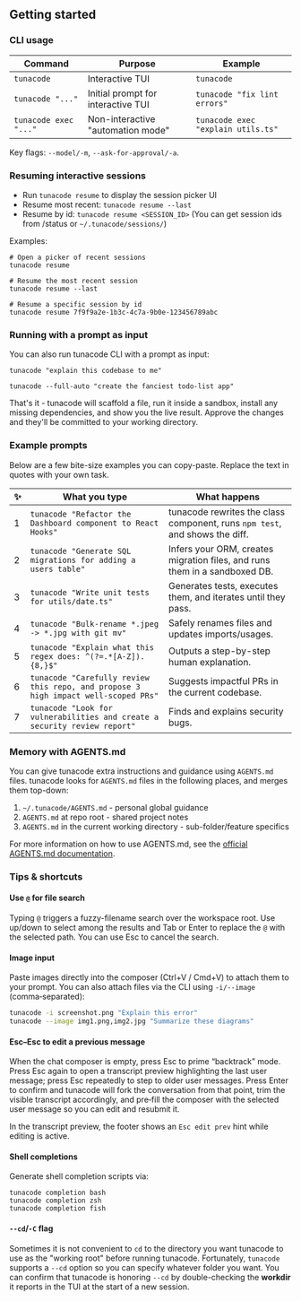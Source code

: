 ## Getting started

### CLI usage

| Command            | Purpose                            | Example                         |
| ------------------ | ---------------------------------- | ------------------------------- |
| `tunacode`            | Interactive TUI                    | `tunacode`                         |
| `tunacode "..."`      | Initial prompt for interactive TUI | `tunacode "fix lint errors"`       |
| `tunacode exec "..."` | Non-interactive "automation mode"  | `tunacode exec "explain utils.ts"` |

Key flags: `--model/-m`, `--ask-for-approval/-a`.

### Resuming interactive sessions

- Run `tunacode resume` to display the session picker UI
- Resume most recent: `tunacode resume --last`
- Resume by id: `tunacode resume <SESSION_ID>` (You can get session ids from /status or `~/.tunacode/sessions/`)

Examples:

```shell
# Open a picker of recent sessions
tunacode resume

# Resume the most recent session
tunacode resume --last

# Resume a specific session by id
tunacode resume 7f9f9a2e-1b3c-4c7a-9b0e-123456789abc
```

### Running with a prompt as input

You can also run tunacode CLI with a prompt as input:

```shell
tunacode "explain this codebase to me"
```

```shell
tunacode --full-auto "create the fanciest todo-list app"
```

That's it - tunacode will scaffold a file, run it inside a sandbox, install any
missing dependencies, and show you the live result. Approve the changes and
they'll be committed to your working directory.

### Example prompts

Below are a few bite-size examples you can copy-paste. Replace the text in quotes with your own task.

| ✨  | What you type                                                                   | What happens                                                               |
| --- | ------------------------------------------------------------------------------- | -------------------------------------------------------------------------- |
| 1   | `tunacode "Refactor the Dashboard component to React Hooks"`                       | tunacode rewrites the class component, runs `npm test`, and shows the diff.   |
| 2   | `tunacode "Generate SQL migrations for adding a users table"`                      | Infers your ORM, creates migration files, and runs them in a sandboxed DB. |
| 3   | `tunacode "Write unit tests for utils/date.ts"`                                    | Generates tests, executes them, and iterates until they pass.              |
| 4   | `tunacode "Bulk-rename *.jpeg -> *.jpg with git mv"`                               | Safely renames files and updates imports/usages.                           |
| 5   | `tunacode "Explain what this regex does: ^(?=.*[A-Z]).{8,}$"`                      | Outputs a step-by-step human explanation.                                  |
| 6   | `tunacode "Carefully review this repo, and propose 3 high impact well-scoped PRs"` | Suggests impactful PRs in the current codebase.                            |
| 7   | `tunacode "Look for vulnerabilities and create a security review report"`          | Finds and explains security bugs.                                          |

### Memory with AGENTS.md

You can give tunacode extra instructions and guidance using `AGENTS.md` files. tunacode looks for `AGENTS.md` files in the following places, and merges them top-down:

1. `~/.tunacode/AGENTS.md` - personal global guidance
2. `AGENTS.md` at repo root - shared project notes
3. `AGENTS.md` in the current working directory - sub-folder/feature specifics

For more information on how to use AGENTS.md, see the [official AGENTS.md documentation](https://agents.md/).

### Tips & shortcuts

#### Use `@` for file search

Typing `@` triggers a fuzzy-filename search over the workspace root. Use up/down to select among the results and Tab or Enter to replace the `@` with the selected path. You can use Esc to cancel the search.

#### Image input

Paste images directly into the composer (Ctrl+V / Cmd+V) to attach them to your prompt. You can also attach files via the CLI using `-i/--image` (comma‑separated):

```bash
tunacode -i screenshot.png "Explain this error"
tunacode --image img1.png,img2.jpg "Summarize these diagrams"
```

#### Esc–Esc to edit a previous message

When the chat composer is empty, press Esc to prime “backtrack” mode. Press Esc again to open a transcript preview highlighting the last user message; press Esc repeatedly to step to older user messages. Press Enter to confirm and tunacode will fork the conversation from that point, trim the visible transcript accordingly, and pre‑fill the composer with the selected user message so you can edit and resubmit it.

In the transcript preview, the footer shows an `Esc edit prev` hint while editing is active.

#### Shell completions

Generate shell completion scripts via:

```shell
tunacode completion bash
tunacode completion zsh
tunacode completion fish
```

#### `--cd`/`-C` flag

Sometimes it is not convenient to `cd` to the directory you want tunacode to use as the "working root" before running tunacode. Fortunately, `tunacode` supports a `--cd` option so you can specify whatever folder you want. You can confirm that tunacode is honoring `--cd` by double-checking the **workdir** it reports in the TUI at the start of a new session.
